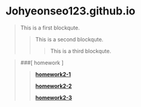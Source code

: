 # Johyeonseo123.github.io

> This is a first blockqute.
>	> This is a second blockqute.
>	>	> This is a third blockqute.

>###[ homework ]
>
>	> [**homework2-1**](https://Johyeonseo123.github.io/Homework2-1.html)
>	>
>	> [**homework2-2**](https://Johyeonseo123.github.io/Homework2-2.html)
>	>
>	> [**homework2-3**](https://Johyeonseo123.github.io/Homework2-3.html)

